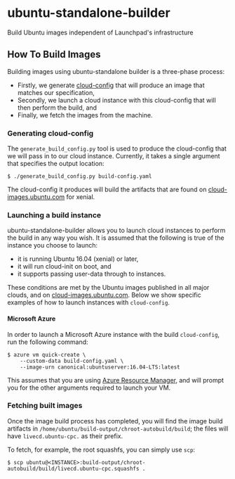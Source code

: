 # ubuntu-standalone-builder
Build Ubuntu images independent of Launchpad's infrastructure

## How To Build Images

Building images using ubuntu-standalone builder is a three-phase process:

* Firstly, we generate
  [cloud-config](http://cloudinit.readthedocs.io/en/latest/topics/format.html#cloud-config-data)
  that will produce an image that matches our specification,
* Secondly, we launch a cloud instance with this cloud-config that will
  then perform the build, and
* Finally, we fetch the images from the machine.

### Generating cloud-config

The `generate_build_config.py` tool is used to produce the cloud-config
that we will pass in to our cloud instance.  Currently, it takes a
single argument that specifies the output location:

```
$ ./generate_build_config.py build-config.yaml
```

The cloud-config it produces will build the artifacts that are found on
[cloud-images.ubuntu.com](http://cloud-images.ubuntu.com) for xenial.

### Launching a build instance

ubuntu-standalone-builder allows you to launch cloud instances to
perform the build in any way you wish.  It is assumed that the
following is true of the instance you choose to launch:

* it is running Ubuntu 16.04 (xenial) or later,
* it will run cloud-init on boot, and
* it supports passing user-data through to instances.

These conditions are met by the Ubuntu images published in all major
clouds, and on
[cloud-images.ubuntu.com](http://cloud-images.ubuntu.com).  Below we
show specific examples of how to launch instances with `cloud-config`.

#### Microsoft Azure

In order to launch a Microsoft Azure instance with the build
`cloud-config`, run the following command:

```
$ azure vm quick-create \
    --custom-data build-config.yaml \
    --image-urn canonical:ubuntuserver:16.04-LTS:latest
```

This assumes that you are using [Azure Resource
Manager](https://docs.microsoft.com/en-us/azure/azure-resource-manager/resource-group-overview),
and will prompt you for the other arguments required to launch your VM.

### Fetching built images

Once the image build process has completed, you will find the image
build artifacts in `/home/ubuntu/build-output/chroot-autobuild/build`;
the files will have `livecd.ubuntu-cpc.` as their prefix.

To fetch, for example, the root squashfs, you can simply use `scp`:

```
$ scp ubuntu@<INSTANCE>:build-output/chroot-autobuild/build/livecd.ubuntu-cpc.squashfs .
```
